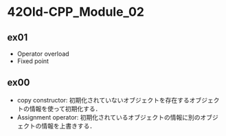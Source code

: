 # 42Old-CPP_Module_02

## ex01
- Operator overload
- Fixed point

## ex00
- copy constructor: 初期化されていないオブジェクトを存在するオブジェクトの情報を使って初期化する．
- Assignment operator: 初期化されているオブジェクトの情報に別のオブジェクトの情報を上書きする．
